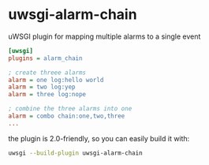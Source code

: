 uwsgi-alarm-chain
=================

uWSGI plugin for mapping multiple alarms to a single event

```ini
[uwsgi]
plugins = alarm_chain

; create threee alarms
alarm = one log:hello world
alarm = two log:yep
alarm = three log:nope

; combine the three alarms into one
alarm = combo chain:one,two,three
...
```

the plugin is 2.0-friendly, so you can easily build it with:

```sh
uwsgi --build-plugin uwsgi-alarm-chain
```
